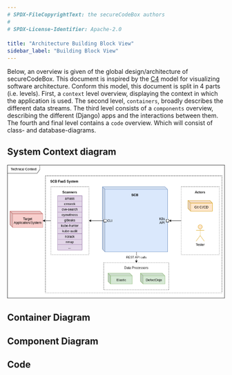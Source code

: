 ```yaml
---
# SPDX-FileCopyrightText: the secureCodeBox authors
#
# SPDX-License-Identifier: Apache-2.0

title: "Architecture Building Block View"
sidebar_label: "Building Block View"
---
```


Below, an overview is given of the global design/architecture of secureCodeBox. This document is inspired by the [C4](https://c4model.com/) model for visualizing software architecture. Conform this model, this document is split in 4 parts (i.e. levels). First, a `context` level overview, displaying the context in which the application is used. The second level, `containers`, broadly describes the different data streams. The third level consists of a `components` overview, describing the different (Django) apps and the interactions between them. The fourth and final level contains a `code` overview. Which will consist of class- and database-diagrams.

## System Context diagram

![Technical context diagram](/static/img/architecture/TechnicalContextDiagram.png)

## Container Diagram

## Component Diagram

## Code
